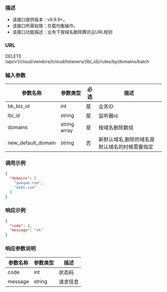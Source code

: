 ### 描述

- 该接口提供版本：v9.9.9+。
- 该接口所需权限：负载均衡操作。
- 该接口功能描述：业务下按域名删除腾讯云URL规则

### URL

DELETE /api/v1/cloud/vendors/tcloud/listeners/{lbl_id}/rules/by/domains/batch

### 输入参数

| 参数名称               | 参数类型         | 必选 | 描述                      |
|--------------------|--------------|----|-------------------------|
| bk_biz_id          | int          | 是  | 业务ID                    |
| lbl_id             | string       | 是  | 监听器id                   |
| domains            | string array | 是  | 按域名删除数组                 |
| new_default_domain | string       | 否  | 新默认域名,删除的域名是默认域名的时候需要指定 |

### 调用示例

```json
{
  "domains": [
    "qweqwe.com",
    "kkkk.com"
  ]
}
```

### 响应示例

```json
{
  "code": 0,
  "message": "ok"
}
```

### 响应参数说明

| 参数名称    | 参数类型   | 描述   |
|---------|--------|------|
| code    | int    | 状态码  |
| message | string | 请求信息 |
